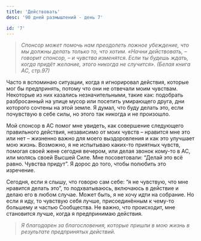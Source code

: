 ```yaml
---
title: 'Действовать'
desc: '90 дней размышлений - день 7'

id: '7'
---
```


> _Спонсор может помочь нам преодолеть ложное убеждение, что мы должны делать
> только то, что хотим. «Начни действовать, – говорит спонсор, – и чувства
> изменятся. Если ты будешь ждать, когда придёт желание, этого никогда не
> случится». (Белая книга АС, стр.97)_

Часто я вспоминаю ситуации, когда я игнорировал действия, которые мог бы
предпринять, потому что они не отвечали моим чувствам. Некоторые из них
казались незначительными, такие как: подобрать разбросанный на улице мусор или
посетить умирающего друга, дни которого сочтены на этой земле. Я думал, что
буду делать это, если почувствую в себе силы, но этого так никогда и не
произошло.

Мой спонсор в АС помог мне увидеть, как совершение следующего правильного
действия, независимо от моих чувств – нравится мне это или нет – жизненно
важно для моего выздоровления и как это улучшает мою жизнь. Возможно, я не
испытываю каких-то приятных чувств, помогая своей жене сегодня вечером, или
делая звонок кому-то в АС, или молясь своей Высшей Силе. Мне посоветовали:
“Делай это всё равно. Чувства придут”. Я дорос до того, чтобы полюбить это
изречение.

Сегодня, если я слышу, что говорю сам себе: “я не чувствую, что мне нравится
делать это”, то подхватываюсь, включаюсь в действие и делаю его в любом
случае. Может быть, я не хочу идти на собрание. Но если я иду, то чувствую
себя лучше, присоединённым к чему-то большему и частью Сообщества. Не важно,
что происходит, мне становится лучше, когда я предпринимаю действия.

> _Я благодарен за благословения, которые пришли в мою жизнь в результате
> предпринятых действий._
